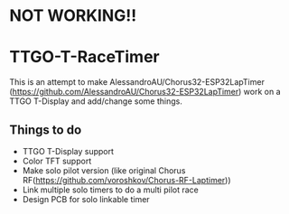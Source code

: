 # NOT WORKING!!

# TTGO-T-RaceTimer 

This is an attempt to make AlessandroAU/Chorus32-ESP32LapTimer (https://github.com/AlessandroAU/Chorus32-ESP32LapTimer) work on a 
TTGO T-Display and add/change some things.


## Things to do

- TTGO T-Display support
- Color TFT support
- Make solo pilot version (like original Chorus RF(https://github.com/voroshkov/Chorus-RF-Laptimer))
- Link multiple solo timers to do a multi pilot race
- Design PCB for solo linkable timer


